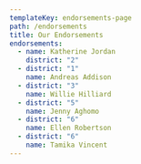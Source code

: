 ```yaml
---
templateKey: endorsements-page
path: /endorsements
title: Our Endorsements
endorsements:
  - name: Katherine Jordan
    district: "2"
  - district: "1"
    name: Andreas Addison
  - district: "3"
    name: Willie Hilliard
  - district: "5"
    name: Jenny Aghomo
  - district: "6"
    name: Ellen Robertson
  - district: "6"
    name: Tamika Vincent
---
```

